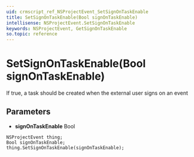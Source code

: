 ```yaml
---
uid: crmscript_ref_NSProjectEvent_SetSignOnTaskEnable
title: SetSignOnTaskEnable(Bool signOnTaskEnable)
intellisense: NSProjectEvent.SetSignOnTaskEnable
keywords: NSProjectEvent, GetSignOnTaskEnable
so.topic: reference
---
```


# SetSignOnTaskEnable(Bool signOnTaskEnable)

If true, a task should be created when the external user signs on an event

## Parameters

* **signOnTaskEnable** Bool

```crmscript
NSProjectEvent thing;
Bool signOnTaskEnable;
thing.SetSignOnTaskEnable(signOnTaskEnable);
```

